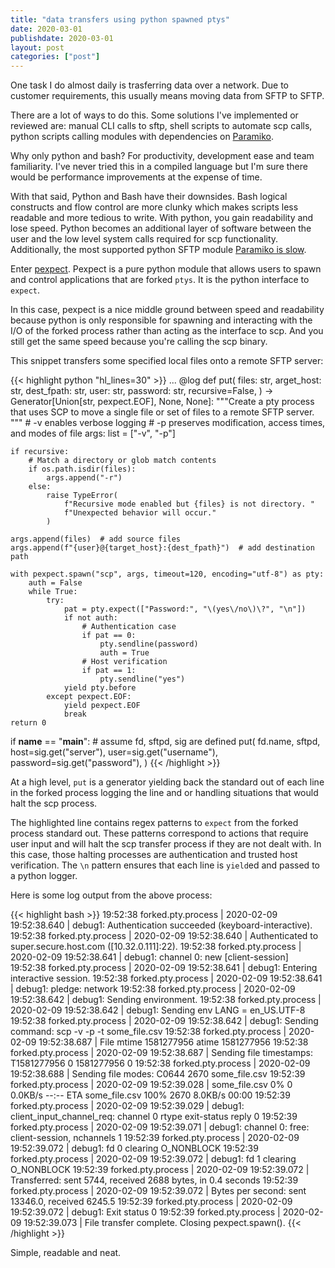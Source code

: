 ```yaml
---
title: "data transfers using python spawned ptys"
date: 2020-03-01
publishdate: 2020-03-01
layout: post
categories: ["post"]
---
```

One task I do almost daily is trasferring data over a network. Due to customer requirements, this usually means moving data from SFTP to SFTP.

There are a lot of ways to do this. Some solutions I've implemented or reviewed are: manual CLI calls to sftp, shell scripts to automate scp calls, python scripts calling modules with dependencies on [Paramiko](https://github.com/paramiko/paramiko).


Why only python and bash? For productivity, development ease and team familiarity. I've never tried this in a compiled language but I'm sure there would be performance improvements at the expense of time.

With that said, Python and Bash have their downsides. Bash logical constructs and flow control are more clunky which makes scripts less readable and more tedious to write. With python, you gain readability and lose speed. Python becomes an additional layer of software between the user and the low level system calls required for scp functionality. Additionally, the most supported python SFTP module [Paramiko is slow](https://github.com/paramiko/paramiko/issues/175).

Enter [pexpect](https://github.com/pexpect/pexpect). Pexpect is a pure python module that allows users to spawn and control applications that are forked `ptys`. It is the python interface to `expect`.

In this case, pexpect is a nice middle ground between speed and readability because python is only responsible for spawning and interacting with the I/O of the forked process rather than acting as the interface to scp. And you still get the same speed because you're calling the scp binary.

This snippet transfers some specified local files onto a remote SFTP server:

{{< highlight python "hl_lines=30" >}}
...
@log
def put(
    files: str, arget_host: str, dest_fpath: str, user: str, password: str, recursive=False,
) -> Generator[Union[str, pexpect.EOF], None, None]:
    """Create a pty process that uses SCP to move a single file or set of files
    to a remote SFTP server.
    """
    # -v enables verbose logging
    # -p preserves modification, access times, and modes of file
    args: list = ["-v", "-p"]

    if recursive:
        # Match a directory or glob match contents
        if os.path.isdir(files):
            args.append("-r")
        else:
            raise TypeError(
                f"Recursive mode enabled but {files} is not directory. "
                f"Unexpected behavior will occur."
            )

    args.append(files)  # add source files
    args.append(f"{user}@{target_host}:{dest_fpath}")  # add destination path

    with pexpect.spawn("scp", args, timeout=120, encoding="utf-8") as pty:
        auth = False
        while True:
            try:
                pat = pty.expect(["Password:", "\(yes\/no\)\?", "\n"])
                if not auth:
                    # Authentication case
                    if pat == 0:
                        pty.sendline(password)
                        auth = True
                    # Host verification
                    if pat == 1:
                        pty.sendline("yes")
                yield pty.before
            except pexpect.EOF:
                yield pexpect.EOF
                break
    return 0

if __name__ == "__main__":
    # assume fd, sftpd, sig are defined
    put(
            fd.name,
            sftpd,
            host=sig.get("server"),
            user=sig.get("username"),
            password=sig.get("password"),
        )
{{< /highlight >}}

At a high level, `put` is a generator yielding back the standard out of each line in the forked process logging the line and or handling situations that would halt the scp process.

The highlighted line contains regex patterns to `expect` from the forked process standard out. These patterns correspond to actions that require user input and will halt the scp transfer process if they are not dealt with. In this case, those halting processes are authentication and trusted host verification. The `\n` pattern ensures that each line is `yield`ed and passed to a python logger.

Here is some log output from the above process:

{{< highlight bash >}}
19:52:38 forked.pty.process | 2020-02-09 19:52:38.640 | debug1: Authentication succeeded (keyboard-interactive).
19:52:38 forked.pty.process | 2020-02-09 19:52:38.640 | Authenticated to super.secure.host.com ([10.32.0.111]:22).
19:52:38 forked.pty.process | 2020-02-09 19:52:38.641 | debug1: channel 0: new [client-session]
19:52:38 forked.pty.process | 2020-02-09 19:52:38.641 | debug1: Entering interactive session.
19:52:38 forked.pty.process | 2020-02-09 19:52:38.641 | debug1: pledge: network
19:52:38 forked.pty.process | 2020-02-09 19:52:38.642 | debug1: Sending environment.
19:52:38 forked.pty.process | 2020-02-09 19:52:38.642 | debug1: Sending env LANG = en_US.UTF-8
19:52:38 forked.pty.process | 2020-02-09 19:52:38.642 | debug1: Sending command: scp -v -p -t some_file.csv
19:52:38 forked.pty.process | 2020-02-09 19:52:38.687 | File mtime 1581277956 atime 1581277956
19:52:38 forked.pty.process | 2020-02-09 19:52:38.687 | Sending file timestamps: T1581277956 0 1581277956 0
19:52:38 forked.pty.process | 2020-02-09 19:52:38.688 | Sending file modes: C0644 2670 some_file.csv
19:52:39 forked.pty.process | 2020-02-09 19:52:39.028 |
some_file.csv                     0%    0     0.0KB/s   --:-- ETA
some_file.csv                   100% 2670     8.0KB/s   00:00
19:52:39 forked.pty.process | 2020-02-09 19:52:39.029 | debug1: client_input_channel_req: channel 0 rtype exit-status reply 0
19:52:39 forked.pty.process | 2020-02-09 19:52:39.071 | debug1: channel 0: free: client-session, nchannels 1
19:52:39 forked.pty.process | 2020-02-09 19:52:39.072 | debug1: fd 0 clearing O_NONBLOCK
19:52:39 forked.pty.process | 2020-02-09 19:52:39.072 | debug1: fd 1 clearing O_NONBLOCK
19:52:39 forked.pty.process | 2020-02-09 19:52:39.072 | Transferred: sent 5744, received 2688 bytes, in 0.4 seconds
19:52:39 forked.pty.process | 2020-02-09 19:52:39.072 | Bytes per second: sent 13346.0, received 6245.5
19:52:39 forked.pty.process | 2020-02-09 19:52:39.072 | debug1: Exit status 0
19:52:39 forked.pty.process | 2020-02-09 19:52:39.073 | File transfer complete. Closing pexpect.spawn().
{{< /highlight >}}

Simple, readable and neat.